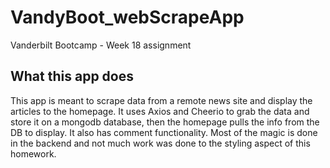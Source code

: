 # VandyBoot_webScrapeApp
Vanderbilt Bootcamp - Week 18 assignment

## What this app does
This app is meant to scrape data from a remote news site and display the articles to the homepage. It uses Axios and Cheerio to grab the data and store it on a mongodb database, then the homepage pulls the info from the DB to display. It also has comment functionality.
Most of the magic is done in the backend and not much work was done to the styling aspect of this homework.